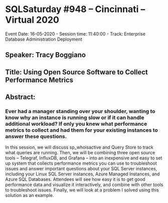 # SQLSaturday #948 – Cincinnati – Virtual 2020

Event Date: 16-05-2020 - Session time: 11:40:00 - Track: Enterprise Database Administration  Deployment
## Speaker: Tracy Boggiano
## Title: Using Open Source Software to Collect Performance Metrics
## Abstract:
### Ever had a manager standing over your shoulder, wanting to know why an instance is running slow or if it can handle additional workload? If only you knew what performance metrics to collect and had them for your existing instances to answer these questions. 

In this session, we will discuss sp_whoisactive and Query Store to track what queries are running. Then, we will be combining three open source tools – Telegraf, InfluxDB, and Grafana – into an inexpensive and easy to set up system that collects performance metrics you can use to troubleshoot issues and answer important questions about your SQL Server instances, including your Linux SQL Server instances, Azure Managed Instances, and Azure SQL Databases. Attendees will see how easy it is to get good performance data and visualize it interactively, and combine with other tools to troubleshoot issues. Finally, we will look at a problem I solved using this solution as an example.
